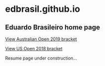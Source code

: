 # edbrasil.github.io
## Eduardo Brasileiro home page
[View Australian Open 2019 bracket](https://edbrasil.github.io/ao2019)

[View US Open 2018 bracket](https://edbrasil.github.io/uo2018)

Resume page under construction...
